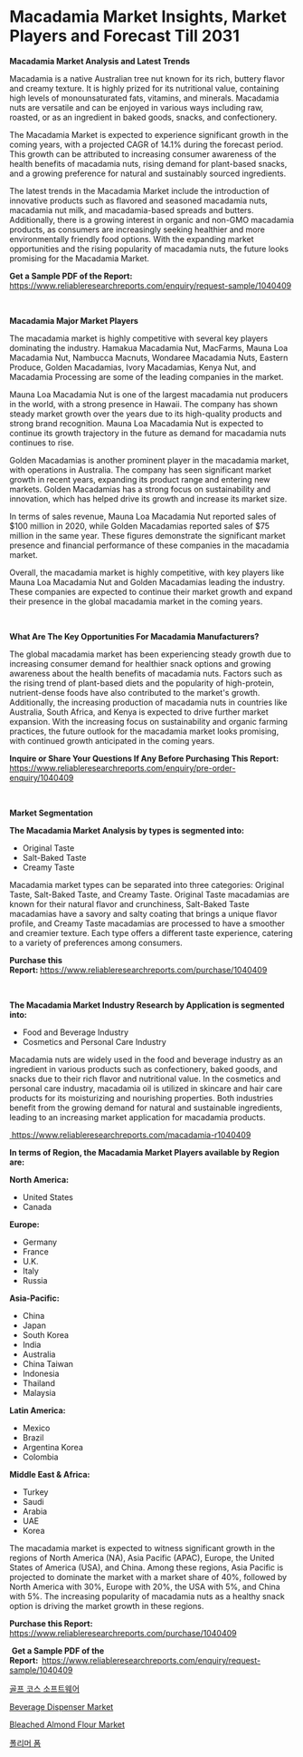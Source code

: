 <p><h1>Macadamia Market Insights, Market Players and Forecast Till 2031</h1></p><p><strong>Macadamia Market Analysis and Latest Trends</strong></p>
<p><p>Macadamia is a native Australian tree nut known for its rich, buttery flavor and creamy texture. It is highly prized for its nutritional value, containing high levels of monounsaturated fats, vitamins, and minerals. Macadamia nuts are versatile and can be enjoyed in various ways including raw, roasted, or as an ingredient in baked goods, snacks, and confectionery.</p><p>The Macadamia Market is expected to experience significant growth in the coming years, with a projected CAGR of 14.1% during the forecast period. This growth can be attributed to increasing consumer awareness of the health benefits of macadamia nuts, rising demand for plant-based snacks, and a growing preference for natural and sustainably sourced ingredients.</p><p>The latest trends in the Macadamia Market include the introduction of innovative products such as flavored and seasoned macadamia nuts, macadamia nut milk, and macadamia-based spreads and butters. Additionally, there is a growing interest in organic and non-GMO macadamia products, as consumers are increasingly seeking healthier and more environmentally friendly food options. With the expanding market opportunities and the rising popularity of macadamia nuts, the future looks promising for the Macadamia Market.</p></p>
<p><strong>Get a Sample PDF of the Report:&nbsp;</strong> <a href="https://www.reliableresearchreports.com/enquiry/request-sample/1040409">https://www.reliableresearchreports.com/enquiry/request-sample/1040409</a></p>
<p>&nbsp;</p>
<p><strong>Macadamia Major Market Players</strong></p>
<p><p>The macadamia market is highly competitive with several key players dominating the industry. Hamakua Macadamia Nut, MacFarms, Mauna Loa Macadamia Nut, Nambucca Macnuts, Wondaree Macadamia Nuts, Eastern Produce, Golden Macadamias, Ivory Macadamias, Kenya Nut, and Macadamia Processing are some of the leading companies in the market.</p><p>Mauna Loa Macadamia Nut is one of the largest macadamia nut producers in the world, with a strong presence in Hawaii. The company has shown steady market growth over the years due to its high-quality products and strong brand recognition. Mauna Loa Macadamia Nut is expected to continue its growth trajectory in the future as demand for macadamia nuts continues to rise.</p><p>Golden Macadamias is another prominent player in the macadamia market, with operations in Australia. The company has seen significant market growth in recent years, expanding its product range and entering new markets. Golden Macadamias has a strong focus on sustainability and innovation, which has helped drive its growth and increase its market size.</p><p>In terms of sales revenue, Mauna Loa Macadamia Nut reported sales of $100 million in 2020, while Golden Macadamias reported sales of $75 million in the same year. These figures demonstrate the significant market presence and financial performance of these companies in the macadamia market.</p><p>Overall, the macadamia market is highly competitive, with key players like Mauna Loa Macadamia Nut and Golden Macadamias leading the industry. These companies are expected to continue their market growth and expand their presence in the global macadamia market in the coming years.</p></p>
<p>&nbsp;</p>
<p><strong>What Are The Key Opportunities For Macadamia Manufacturers?</strong></p>
<p><p>The global macadamia market has been experiencing steady growth due to increasing consumer demand for healthier snack options and growing awareness about the health benefits of macadamia nuts. Factors such as the rising trend of plant-based diets and the popularity of high-protein, nutrient-dense foods have also contributed to the market's growth. Additionally, the increasing production of macadamia nuts in countries like Australia, South Africa, and Kenya is expected to drive further market expansion. With the increasing focus on sustainability and organic farming practices, the future outlook for the macadamia market looks promising, with continued growth anticipated in the coming years.</p></p>
<p><strong>Inquire or Share Your Questions If Any Before Purchasing This Report:</strong> <a href="https://www.reliableresearchreports.com/enquiry/pre-order-enquiry/1040409">https://www.reliableresearchreports.com/enquiry/pre-order-enquiry/1040409</a></p>
<p>&nbsp;</p>
<p><strong>Market Segmentation</strong></p>
<p><strong>The Macadamia Market Analysis by types is segmented into:</strong></p>
<p><ul><li>Original Taste</li><li>Salt-Baked Taste</li><li>Creamy Taste</li></ul></p>
<p><p>Macadamia market types can be separated into three categories: Original Taste, Salt-Baked Taste, and Creamy Taste. Original Taste macadamias are known for their natural flavor and crunchiness, Salt-Baked Taste macadamias have a savory and salty coating that brings a unique flavor profile, and Creamy Taste macadamias are processed to have a smoother and creamier texture. Each type offers a different taste experience, catering to a variety of preferences among consumers.</p></p>
<p><strong>Purchase this Report:&nbsp;</strong><a href="https://www.reliableresearchreports.com/purchase/1040409">https://www.reliableresearchreports.com/purchase/1040409</a></p>
<p>&nbsp;</p>
<p><strong>The Macadamia Market Industry Research by Application is segmented into:</strong></p>
<p><ul><li>Food and Beverage Industry</li><li>Cosmetics and Personal Care Industry</li></ul></p>
<p><p>Macadamia nuts are widely used in the food and beverage industry as an ingredient in various products such as confectionery, baked goods, and snacks due to their rich flavor and nutritional value. In the cosmetics and personal care industry, macadamia oil is utilized in skincare and hair care products for its moisturizing and nourishing properties. Both industries benefit from the growing demand for natural and sustainable ingredients, leading to an increasing market application for macadamia products.</p></p>
<p><a href="https://www.reliableresearchreports.com/macadamia-r1040409">&nbsp;https://www.reliableresearchreports.com/macadamia-r1040409</a></p>
<p><strong>In terms of Region, the Macadamia Market Players available by Region are:</strong></p>
<p>
    <p> <strong> North America: </strong>
        <ul>
            <li>United States</li>
            <li>Canada</li>
        </ul>
        </p> 
    <p> <strong> Europe: </strong>
        <ul>
            <li>Germany</li>
            <li>France</li>
            <li>U.K.</li>
            <li>Italy</li>
            <li>Russia</li>
        </ul>
        </p> 
    <p> <strong> Asia-Pacific: </strong>
        <ul>
            <li>China</li>
            <li>Japan</li>
            <li>South Korea</li>
            <li>India</li>
            <li>Australia</li>
            <li>China Taiwan</li>
            <li>Indonesia</li>
            <li>Thailand</li>
            <li>Malaysia</li>
        </ul>
        </p> 
    <p> <strong> Latin America: </strong>
        <ul>
            <li>Mexico</li>
            <li>Brazil</li>
            <li>Argentina Korea</li>
            <li>Colombia</li>
        </ul>
        </p> 
    <p> <strong> Middle East & Africa: </strong>
        <ul>
            <li>Turkey</li>
            <li>Saudi</li>
            <li>Arabia</li>
            <li>UAE</li>
            <li>Korea</li>
        </ul>
    </p>
    </p>
<p><p>The macadamia market is expected to witness significant growth in the regions of North America (NA), Asia Pacific (APAC), Europe, the United States of America (USA), and China. Among these regions, Asia Pacific is projected to dominate the market with a market share of 40%, followed by North America with 30%, Europe with 20%, the USA with 5%, and China with 5%. The increasing popularity of macadamia nuts as a healthy snack option is driving the market growth in these regions.</p></p>
<p><strong>Purchase this Report: </strong><a href="https://www.reliableresearchreports.com/purchase/1040409">https://www.reliableresearchreports.com/purchase/1040409</a></p>
<p>&nbsp;<strong>Get a Sample PDF of the Report:&nbsp;&nbsp;</strong><a href="https://www.reliableresearchreports.com/enquiry/request-sample/1040409">https://www.reliableresearchreports.com/enquiry/request-sample/1040409</a></p>
<p><strong></strong></p>
<p><p><a href="https://github.com/fernandotryO5lson96765/Market-Research-Report-List-1/blob/main/406197517374.md">골프 코스 소프트웨어</a></p><p><a href="https://github.com/marloy8/Market-Research-Report-List-3/blob/main/beverage-dispenser-market.md">Beverage Dispenser Market</a></p><p><a href="https://github.com/jj19131/Market-Research-Report-List-2/blob/main/bleached-almond-flour-market.md">Bleached Almond Flour Market</a></p><p><a href="https://github.com/CliftonFisher9067/Market-Research-Report-List-1/blob/main/440154817373.md">폴리머 폼</a></p></p>